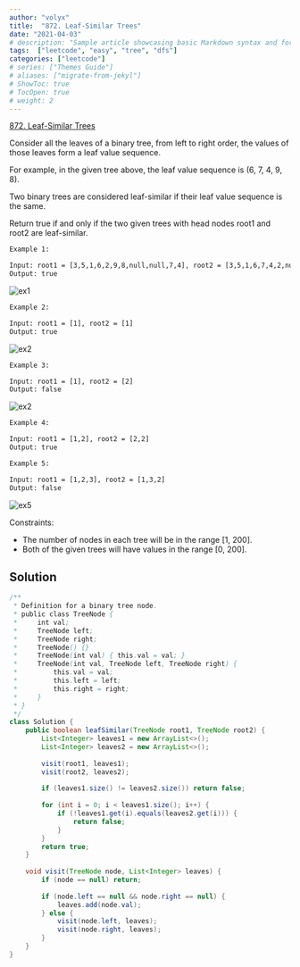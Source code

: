```yaml
---
author: "volyx"
title:  "872. Leaf-Similar Trees"
date: "2021-04-03"
# description: "Sample article showcasing basic Markdown syntax and formatting for HTML elements."
tags:  ["leetcode", "easy", "tree", "dfs"]
categories: ["leetcode"]
# series: ["Themes Guide"]
# aliases: ["migrate-from-jekyl"]
# ShowToc: true
# TocOpen: true
# weight: 2
---
```


[872. Leaf-Similar Trees](https://leetcode.com/problems/leaf-similar-trees/)

Consider all the leaves of a binary tree, from left to right order, the values of those leaves form a leaf value sequence.

For example, in the given tree above, the leaf value sequence is (6, 7, 4, 9, 8).

Two binary trees are considered leaf-similar if their leaf value sequence is the same.

Return true if and only if the two given trees with head nodes root1 and root2 are leaf-similar.

```txt
Example 1:

Input: root1 = [3,5,1,6,2,9,8,null,null,7,4], root2 = [3,5,1,6,7,4,2,null,null,null,null,null,null,9,8]
Output: true
```

![ex1](/images/2021-04-03-ex1.png)

```txt
Example 2:

Input: root1 = [1], root2 = [1]
Output: true
```

![ex2](/images/2021-04-03-ex2.png)

```txt
Example 3:

Input: root1 = [1], root2 = [2]
Output: false
```

![ex2](/images/2021-04-03-ex2.png)

```txt
Example 4:

Input: root1 = [1,2], root2 = [2,2]
Output: true
```

```txt
Example 5:

Input: root1 = [1,2,3], root2 = [1,3,2]
Output: false
```

![ex5](/images/2021-04-03-ex5.png)

Constraints:

- The number of nodes in each tree will be in the range [1, 200].
- Both of the given trees will have values in the range [0, 200].

## Solution

```java
/**
 * Definition for a binary tree node.
 * public class TreeNode {
 *     int val;
 *     TreeNode left;
 *     TreeNode right;
 *     TreeNode() {}
 *     TreeNode(int val) { this.val = val; }
 *     TreeNode(int val, TreeNode left, TreeNode right) {
 *         this.val = val;
 *         this.left = left;
 *         this.right = right;
 *     }
 * }
 */
class Solution {
    public boolean leafSimilar(TreeNode root1, TreeNode root2) {
        List<Integer> leaves1 = new ArrayList<>();
        List<Integer> leaves2 = new ArrayList<>();
        
        visit(root1, leaves1);
        visit(root2, leaves2);
        
        if (leaves1.size() != leaves2.size()) return false;
        
        for (int i = 0; i < leaves1.size(); i++) {
            if (!leaves1.get(i).equals(leaves2.get(i))) {
                return false;
            }
        }
        return true;
    }
    
    void visit(TreeNode node, List<Integer> leaves) {
        if (node == null) return;
        
        if (node.left == null && node.right == null) {
            leaves.add(node.val);
        } else {
            visit(node.left, leaves);
            visit(node.right, leaves);
        }
    }
}
```
